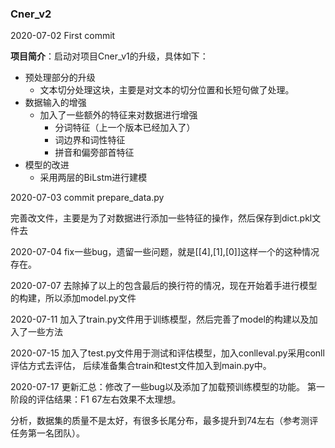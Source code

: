 ### Cner_v2

2020-07-02 First commit

**项目简介**：启动对项目Cner_v1的升级，具体如下：

- 预处理部分的升级
  - 文本切分处理这块，主要是对文本的切分位置和长短句做了处理。
- 数据输入的增强
  - 加入了一些额外的特征来对数据进行增强
    - 分词特征（上一个版本已经加入了）
    - 词边界和词性特征
    - 拼音和偏旁部首特征
- 模型的改进
  - 采用两层的BiLstm进行建模

2020-07-03  commit prepare_data.py

完善改文件，主要是为了对数据进行添加一些特征的操作，然后保存到dict.pkl文件去

2020-07-04 fix一些bug，遗留一些问题，就是[[4],[1],[0]]这样一个的这种情况存在。

2020-07-07 去除掉了以上的包含最后的换行符的情况，现在开始着手进行模型的构建，所以添加model.py文件

2020-07-11 加入了train.py文件用于训练模型，然后完善了model的构建以及加入了一些方法

2020-07-15 加入了test.py文件用于测试和评估模型，加入conlleval.py采用conll评估方式去评估，
后续准备集合train和test文件加入到main.py中。

2020-07-17 更新汇总：修改了一些bug以及添加了加载预训练模型的功能。
第一阶段的评估结果：F1 67左右效果不太理想。

分析，数据集的质量不是太好，有很多长尾分布，最多提升到74左右（参考测评任务第一名团队）。